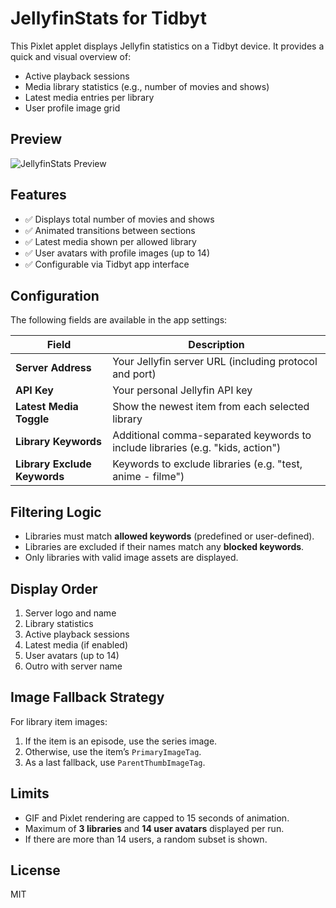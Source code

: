 # JellyfinStats for Tidbyt

This Pixlet applet displays Jellyfin statistics on a Tidbyt device. It provides a quick and visual overview of:

- Active playback sessions
- Media library statistics (e.g., number of movies and shows)
- Latest media entries per library
- User profile image grid

## Preview

![JellyfinStats Preview](preview.gif)

## Features

- ✅ Displays total number of movies and shows
- ✅ Animated transitions between sections
- ✅ Latest media shown per allowed library
- ✅ User avatars with profile images (up to 14)
- ✅ Configurable via Tidbyt app interface

## Configuration

The following fields are available in the app settings:

| Field | Description |
|-------|-------------|
| **Server Address** | Your Jellyfin server URL (including protocol and port) |
| **API Key** | Your personal Jellyfin API key |
| **Latest Media Toggle** | Show the newest item from each selected library |
| **Library Keywords** | Additional comma-separated keywords to include libraries (e.g. "kids, action") |
| **Library Exclude Keywords** | Keywords to exclude libraries (e.g. "test, anime - filme") |

## Filtering Logic

- Libraries must match **allowed keywords** (predefined or user-defined).
- Libraries are excluded if their names match any **blocked keywords**.
- Only libraries with valid image assets are displayed.

## Display Order

1. Server logo and name
2. Library statistics
3. Active playback sessions
4. Latest media (if enabled)
5. User avatars (up to 14)
6. Outro with server name

## Image Fallback Strategy

For library item images:

1. If the item is an episode, use the series image.
2. Otherwise, use the item’s `PrimaryImageTag`.
3. As a last fallback, use `ParentThumbImageTag`.

## Limits

- GIF and Pixlet rendering are capped to 15 seconds of animation.
- Maximum of **3 libraries** and **14 user avatars** displayed per run.
- If there are more than 14 users, a random subset is shown.

## License

MIT
